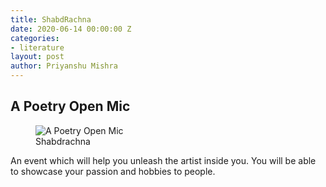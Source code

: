 ```yaml
---
title: ShabdRachna
date: 2020-06-14 00:00:00 Z
categories:
- literature
layout: post
author: Priyanshu Mishra
---
```


## A Poetry Open Mic


<figure>
  <img alt="A Poetry Open Mic" src="{{site.baseurl}}/assets/images/shabdrachna.jpeg" />
  <figcaption>Shabdrachna</figcaption>
</figure>

An event which will help you unleash the artist inside you.
You will be able to showcase your passion and hobbies to people.
